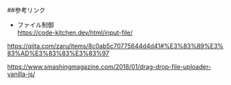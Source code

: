 ##参考リンク

* ファイル制御<br>
https://code-kitchen.dev/html/input-file/

https://qiita.com/zaru/items/8c0ab5c70775644d4d41#%E3%83%89%E3%83%AD%E3%83%83%E3%83%97

https://www.smashingmagazine.com/2018/01/drag-drop-file-uploader-vanilla-js/